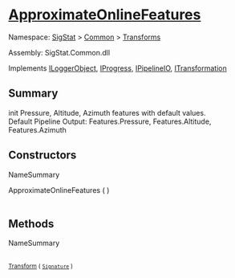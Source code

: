 # [ApproximateOnlineFeatures](./ApproximateOnlineFeatures.md)

Namespace: [SigStat]() > [Common](./../README.md) > [Transforms](./README.md)

Assembly: SigStat.Common.dll

Implements [ILoggerObject](./../ILoggerObject.md), [IProgress](./../Helpers/IProgress.md), [IPipelineIO](./../Pipeline/IPipelineIO.md), [ITransformation](./../ITransformation.md)

## Summary
init Pressure, Altitude, Azimuth features with default values.  <br>Default Pipeline Output: Features.Pressure, Features.Altitude, Features.Azimuth

## Constructors

NameSummary

ApproximateOnlineFeatures (  )<br><sub></sub><br>


## Methods

NameSummary

<br><sub>[Transform](./Methods/ApproximateOnlineFeatures-100663548.md) ( [`Signature`](./../Signature.md) )</sub><br><sub></sub><br>


